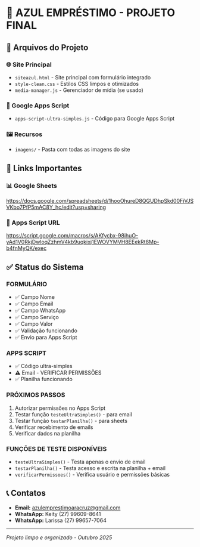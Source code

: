 # 🚀 AZUL EMPRÉSTIMO - PROJETO FINAL

## 📁 Arquivos do Projeto

### 🌐 Site Principal
- `siteazul.html` - Site principal com formulário integrado
- `style-clean.css` - Estilos CSS limpos e otimizados
- `media-manager.js` - Gerenciador de mídia (se usado)

### 🔧 Google Apps Script
- `apps-script-ultra-simples.js` - Código para Google Apps Script

### 🖼️ Recursos
- `imagens/` - Pasta com todas as imagens do site

## 🎯 Links Importantes

### 📊 Google Sheets
https://docs.google.com/spreadsheets/d/1hooOhureD8QGUDhpSkd00FiVJSVKbo7PfP5mAC8Y_hc/edit?usp=sharing

### 🔗 Apps Script URL
https://script.google.com/macros/s/AKfycbx-98ihuO-yAd1V0RkjDwloqZzhmV4kb9uqkixj1EWOVYMVH8EEekRt8Mp-b4fnMyQK/exec

## ✅ Status do Sistema

### FORMULÁRIO
- ✅ Campo Nome
- ✅ Campo Email  
- ✅ Campo WhatsApp
- ✅ Campo Serviço
- ✅ Campo Valor
- ✅ Validação funcionando
- ✅ Envio para Apps Script

### APPS SCRIPT
- ✅ Código ultra-simples
- ⚠️ Email - VERIFICAR PERMISSÕES
- ✅ Planilha funcionando

### PRÓXIMOS PASSOS
1. Autorizar permissões no Apps Script
2. Testar função `testeUltraSimples()` - para email
3. Testar função `testarPlanilha()` - para sheets  
4. Verificar recebimento de emails
5. Verificar dados na planilha

### FUNÇÕES DE TESTE DISPONÍVEIS
- `testeUltraSimples()` - Testa apenas o envio de email
- `testarPlanilha()` - Testa acesso e escrita na planilha + email
- `verificarPermissoes()` - Verifica usuário e permissões básicas

## 📞 Contatos
- **Email:** azulemprestimoaracruz@gmail.com  
- **WhatsApp:** Keity (27) 99609-8641
- **WhatsApp:** Larissa (27) 99657-7064

---
*Projeto limpo e organizado - Outubro 2025*